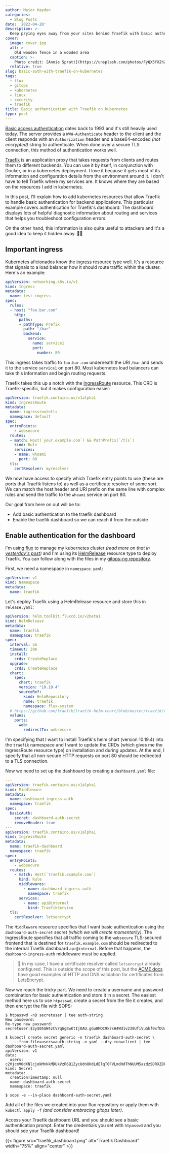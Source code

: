 ```yaml
---
author: Major Hayden
categories:
  - Blog Posts
date: '2022-04-20'
description: >-
  Keep prying eyes away from your sites behind Traefik with basic authentication. 🛃
cover:
  image: cover.jpg
  alt: >-
    Old wooden fence in a wooded area
  caption: >-
    Photo credit: [Annie Spratt](https://unsplash.com/photos/FyQX5fX2hZc)
  relative: true
slug: basic-auth-with-traefik-on-kubernetes
tags:
  - flux
  - gitops
  - kubernetes
  - linux
  - security
  - traefik
title: Basic authentication with Traefik on kubernetes
type: post
---
```


[Basic access authentication] dates back to 1993 and it's still heavily used today. The
server provides a `WWW-Authenticate` header to the client and the client responds with
an `Authorization` header and a base64-encoded _(not encrypted)_ string to authenticate.
When done over a secure TLS connection, this method of authentication works well.

[Traefik] is an application proxy that takes requests from clients and routes them to
different backends. You can use it by itself, in conjunction with Docker, or in a
kubernetes deployment. I love it because it gets most of its information and
configuration details from the environment around it. I don't have to tell Traefik where
my services are. It knows where they are based on the resources I add in kubernetes.

In this post, I'll explain how to add kubernetes resources that allow Traefik to handle
basic authentication for backend applications. This particular example covers
authentication for Traefik's dashboard. The dashboard displays lots of helpful
diagnostic information about routing and services that helps you troubleshoot
configuration errors.

On the other hand, this information is also quite useful to attackers and it's a good
idea to keep it hidden away. 🕵🏻

[Basic access authentication]: https://en.wikipedia.org/wiki/Basic_access_authentication
[Traefik]: https://traefik.io/

## Important ingress

Kubernetes aficionados know the [ingress] resource type well. It's a resource that
signals to a load balancer how it should route traffic within the cluster. Here's an
example:

```yaml
apiVersion: networking.k8s.io/v1
kind: Ingress
metadata:
  name: test-ingress
spec:
  rules:
  - host: "foo.bar.com"
    http:
      paths:
      - pathType: Prefix
        path: "/bar"
        backend:
          service:
            name: service1
            port:
              number: 80
```

This ingress takes traffic to `foo.bar.com` underneath the URI `/bar` and sends it to
the service `service1` on port 80. Most kubernetes load balancers can take this
information and begin routing requests.

Traefik takes this up a notch with the [IngressRoute] resource. This CRD is
Traefik-specific, but it makes configuration easier:

```yaml
apiVersion: traefik.containo.us/v1alpha1
kind: IngressRoute
metadata:
  name: ingressroutetls
  namespace: default
spec:
  entryPoints:
    - websecure
  routes:
  - match: Host(`your.example.com`) && PathPrefix(`/tls`)
    kind: Rule
    services:
    - name: whoami
      port: 80
  tls:
    certResolver: myresolver
```

We now have access to specify which Traefik entry points to use (these are ports that
Traefik listens to) as well as a certificate resolver of some sort. We can match the
host header and URI prefix on the same line with complex rules and send the traffic to
the `whoami` service on port 80.

Our goal from here on out will be to:

* Add basic authentication to the traefik dashboard
* Enable the traefik dashboard so we can reach it from the outside

[ingress]: https://kubernetes.io/docs/concepts/services-networking/ingress/
[IngressRoute]: https://doc.traefik.io/traefik/providers/kubernetes-crd/

## Enable authentication for the dashboard

I'm using [flux] to manage my kubernetes cluster _(read more on that in [yesterday's
post])_ and I'm using its [HelmRelease] resource type to deploy Traefik. You can follow
along with the files in my [gitops-ng repository].

First, we need a namespace in `namespace.yaml`:

```yaml
apiVersion: v1
kind: Namespace
metadata:
  name: traefik
```

Let's deploy Traefik using a HelmRelease resource and store this in `release.yaml`:

```yaml
apiVersion: helm.toolkit.fluxcd.io/v2beta1
kind: HelmRelease
metadata:
  name: traefik
  namespace: traefik
spec:
  interval: 5m
  timeout: 20m
  install:
    crds: CreateReplace
  upgrade:
    crds: CreateReplace
  chart:
    spec:
      chart: traefik
      version: "10.19.4"
      sourceRef:
        kind: HelmRepository
        name: traefik
        namespace: flux-system
  # https://github.com/traefik/traefik-helm-chart/blob/master/traefik/values.yaml
  values:
    ports:
      web:
        redirectTo: websecure
```

I'm specifying that I want to install Traefik's helm chart (version 10.19.4) into the
`traefik` namespace and I want to update the CRDs (which gives me the IngressRoute
resource type) on installation and during updates. At the end, I specify that all
non-secure HTTP requests on port 80 should be redirected to a TLS connection.

Now we need to set up the dashboard by creating a `dashboard.yaml` file:

```yaml
---
apiVersion: traefik.containo.us/v1alpha1
kind: Middleware
metadata:
  name: dashboard-ingress-auth
  namespace: traefik
spec:
  basicAuth:
    secret: dashboard-auth-secret
    removeHeader: true
---
apiVersion: traefik.containo.us/v1alpha1
kind: IngressRoute
metadata:
  name: traefik-dashboard
  namespace: traefik
spec:
  entryPoints:
    - websecure
  routes:
    - match: Host(`traefik.example.com`)
      kind: Rule
      middlewares:
        - name: dashboard-ingress-auth
          namespace: traefik
      services:
        - name: api@internal
          kind: TraefikService
  tls:
    certResolver: letsencrypt
```

The `Middleware` resource specifies that I want basic authentication using the
`dashboard-auth-secret` secret _(which we will create momentarily)_. The IngressRoute
specifies that all traffic coming to the `websecure` TLS-secured frontend that is
destined for `traefik.example.com` should be redirected to the internal Traefik
dashboard `api@internal`. Before that happens, the `dashboard-ingress-auth` middleware
must be applied.

> 👀 In my case, I have a certificate resolver called `letsencrypt` already configured.
This is outside the scope of this post, but the [ACME docs] have good examples of HTTP
and DNS validation for certificates from LetsEncrypt.

Now we reach the tricky part. We need to create a username and password combination for
basic authentication and store it in a secret. The easiest method here us to use
`htpasswd`, create a secret from the file it creates, and then encrypt the file with
SOPS:

```console
$ htpasswd -nB secretuser | tee auth-string
New password:
Re-type new password:
secretuser:$2y$05$W4zCVrqGg8wKtIjOAU.gGu8MQC9k7sH4Wd1v238UfiVuGkf0xfDUu

$ kubectl create secret generic -n traefik dashboard-auth-secret \
    --from-file=users=auth-string -o yaml --dry-run=client | tee dashboard-auth-secret.yaml
apiVersion: v1
data:
  users: c2VjcmV0dXNlcjokMnkkMDUkVzR6Q1ZycUdnOHdLdElqT0FVLmdHdThNUUM5azdzSDRXZDF2MjM4VWZpVnVHa2YweGZEVXUKCg==
kind: Secret
metadata:
  creationTimestamp: null
  name: dashboard-auth-secret
  namespace: traefik

$ sops -e --in-place dashboard-auth-secret.yaml
```
Add all of the files we created into your flux repository or apply them with `kubectl
apply -f` _(and consider embracing gitops later)_.

Access your Traefik dashboard URL and you should see a basic authentication prompt.
Enter the credentials you set with `htpasswd` and you should see your Traefik dashboard!

{{< figure src="traefik_dashboard.png" alt="Traefik Dashboard" width="75%" align="center" >}}

[flux]: https://fluxcd.io/
[yesterday's post]: /2022/04/19/encrypted-gitops-secrets-with-flux-and-age/
[HelmRelease]: https://fluxcd.io/docs/components/helm/helmreleases/
[gitops-ng repository]: https://github.com/major/gitops-ng/tree/main/namespaces/traefik
[ACME docs]: https://doc.traefik.io/traefik/https/acme/
